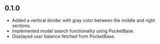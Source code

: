 ## 0.1.0

- Added a vertical divider with gray color between the middle and right sections.
- Implemented model search functionality using PocketBase.
- Displayed user balance fetched from PocketBase.
